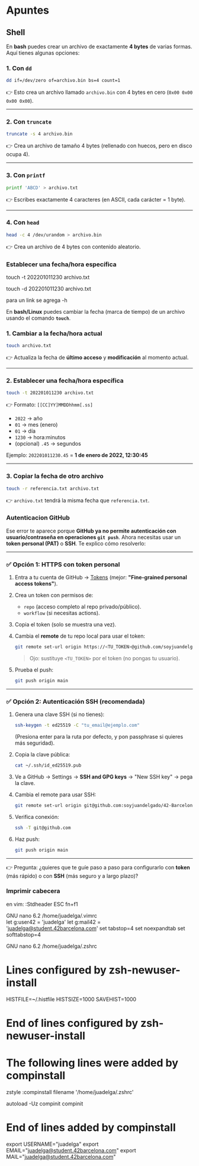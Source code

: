 # Apuntes

## Shell

En **bash** puedes crear un archivo de exactamente **4 bytes** de varias formas. Aquí tienes algunas opciones:

### 1. Con `dd`

```bash
dd if=/dev/zero of=archivo.bin bs=4 count=1
```

👉 Esto crea un archivo llamado `archivo.bin` con 4 bytes en cero (`0x00 0x00 0x00 0x00`).

---

### 2. Con `truncate`

```bash
truncate -s 4 archivo.bin
```

👉 Crea un archivo de tamaño 4 bytes (rellenado con huecos, pero en disco ocupa 4).

---

### 3. Con `printf`

```bash
printf 'ABCD' > archivo.txt
```

👉 Escribes exactamente 4 caracteres (en ASCII, cada carácter = 1 byte).

---

### 4. Con `head`

```bash
head -c 4 /dev/urandom > archivo.bin
```

👉 Crea un archivo de 4 bytes con contenido aleatorio.


### Establecer una fecha/hora específica
touch -t 202201011230 archivo.txt

touch -d 202201011230 archivo.txt

para un link se agrega -h

En **bash/Linux** puedes cambiar la fecha (marca de tiempo) de un archivo usando el comando **`touch`**.

### 1. Cambiar a la fecha/hora actual

```bash
touch archivo.txt
```

👉 Actualiza la fecha de **último acceso** y **modificación** al momento actual.

---

### 2. Establecer una fecha/hora específica

```bash
touch -t 202201011230 archivo.txt
```

👉 Formato: `[[CC]YY]MMDDhhmm[.ss]`

* `2022` → año
* `01` → mes (enero)
* `01` → día
* `1230` → hora\:minutos
* (opcional) `.45` → segundos

Ejemplo: `202201011230.45` = **1 de enero de 2022, 12:30:45**

---

### 3. Copiar la fecha de otro archivo

```bash
touch -r referencia.txt archivo.txt
```

👉 `archivo.txt` tendrá la misma fecha que `referencia.txt`.



### Autenticacion GitHub

Ese error te aparece porque **GitHub ya no permite autenticación con usuario/contraseña en operaciones `git push`**.
Ahora necesitas usar un **token personal (PAT)** o **SSH**. Te explico cómo resolverlo:

---

### ✅ Opción 1: HTTPS con token personal

1. Entra a tu cuenta de GitHub → [Tokens](https://github.com/settings/tokens)
   (mejor: **"Fine-grained personal access tokens"**).

2. Crea un token con permisos de:

   * `repo` (acceso completo al repo privado/público).
   * `workflow` (si necesitas actions).

3. Copia el token (solo se muestra una vez).

4. Cambia el **remote** de tu repo local para usar el token:

   ```bash
   git remote set-url origin https://<TU_TOKEN>@github.com/soyjuandelgado/42-Barcelona.git
   ```

   > Ojo: sustituye `<TU_TOKEN>` por el token (no pongas tu usuario).

5. Prueba el push:

   ```bash
   git push origin main
   ```

---

### ✅ Opción 2: Autenticación SSH (recomendada)

1. Genera una clave SSH (si no tienes):

   ```bash
   ssh-keygen -t ed25519 -C "tu_email@ejemplo.com"
   ```

   (Presiona enter para la ruta por defecto, y pon passphrase si quieres más seguridad).

2. Copia la clave pública:

   ```bash
   cat ~/.ssh/id_ed25519.pub
   ```

3. Ve a GitHub → Settings → **SSH and GPG keys** → "New SSH key" → pega la clave.

4. Cambia el remote para usar SSH:

   ```bash
   git remote set-url origin git@github.com:soyjuandelgado/42-Barcelona.git
   ```

5. Verifica conexión:

   ```bash
   ssh -T git@github.com
   ```

6. Haz push:

   ```bash
   git push origin main
   ```

---

👉 Pregunta: ¿quieres que te guíe paso a paso para configurarlo con **token** (más rápido) o con **SSH** (más seguro y a largo plazo)?


### Imprimir cabecera

en vim: 
:Stdheader
ESC fn+f1

  GNU nano 6.2                  /home/juadelga/.vimrc                           
let g:user42 = 'juadelga'
let g:mail42 = 'juadelga@student.42barcelona.com'
set tabstop=4
set noexpandtab
set softtabstop=4


  GNU nano 6.2                  /home/juadelga/.zshrc                           
# Lines configured by zsh-newuser-install
HISTFILE=~/.histfile
HISTSIZE=1000
SAVEHIST=1000
# End of lines configured by zsh-newuser-install
# The following lines were added by compinstall
zstyle :compinstall filename '/home/juadelga/.zshrc'

autoload -Uz compinit
compinit
# End of lines added by compinstall

export USERNAME="juadelga"
export EMAIL="juadelga@student.42barcelona.com"
export MAIL="juadelga@student.42barcelona.com"


